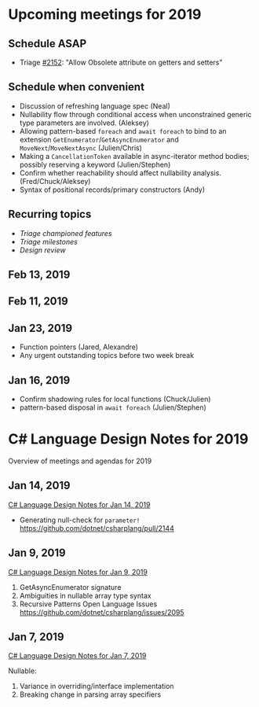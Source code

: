 # Upcoming meetings for 2019

## Schedule ASAP
- Triage [#2152](https://github.com/dotnet/csharplang/issues/2152): "Allow Obsolete attribute on getters and setters"

## Schedule when convenient

- Discussion of refreshing language spec (Neal)
- Nullability flow through conditional access when unconstrained generic type parameters are involved. (Aleksey)
- Allowing pattern-based `foreach` and `await foreach` to bind to an extension `GetEnumerator`/`GetAsyncEnumerator` and `MoveNext`/`MoveNextAsync` (Julien/Chris)
- Making a `CancellationToken` available in async-iterator method bodies; possibly reserving a keyword (Julien/Stephen) 
- Confirm whether reachability should affect nullability analysis. (Fred/Chuck/Aleksey)
- Syntax of positional records/primary constructors (Andy)

## Recurring topics

- *Triage championed features*
- *Triage milestones*
- *Design review*

## Feb 13, 2019

## Feb 11, 2019

## Jan 23, 2019

- Function pointers (Jared, Alexandre)
- Any urgent outstanding topics before two week break

## Jan 16, 2019

- Confirm shadowing rules for local functions (Chuck/Julien)
- pattern-based disposal in `await foreach` (Julien/Stephen)

# C# Language Design Notes for 2019

Overview of meetings and agendas for 2019

## Jan 14, 2019

[C# Language Design Notes for Jan 14, 2019](LDM-2019-01-14.md)

- Generating null-check for `parameter!`
https://github.com/dotnet/csharplang/pull/2144

## Jan 9, 2019

[C# Language Design Notes for Jan 9, 2019](LDM-2019-01-09.md)

1. GetAsyncEnumerator signature
2. Ambiguities in nullable array type syntax
2. Recursive Patterns Open Language Issues https://github.com/dotnet/csharplang/issues/2095

## Jan 7, 2019

[C# Language Design Notes for Jan 7, 2019](LDM-2019-01-07.md)

Nullable:

1. Variance in overriding/interface implementation
2. Breaking change in parsing array specifiers

